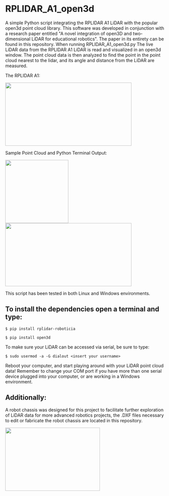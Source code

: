 # RPLIDAR_A1_open3d
A simple Python script integrating the RPLIDAR A1 LiDAR with the popular open3d point cloud library.  This software was developed in conjunction with a research paper entitled "A novel integration of open3D and two-dimensional LiDAR for educational robotics".  The paper in its entirety can be found in this repository.  When running RPLIDAR_A1_open3d.py The live LiDAR data from the RPLIDAR A1 LiDAR is read and visualized in an open3d window.  The point cloud data is then analyzed to find the point in the point cloud nearest to the lidar, and its angle and distance from the LiDAR are measured.

The RPLIDAR A1:

<img src="https://github.com/ACBRrobotics/RPLIDAR_A1_open3d/assets/60329456/6de532bc-83a3-4d76-8176-c9b38991d570" width="400" height="200">

Sample Point Cloud and Python Terminal Output:

<img src="https://github.com/ACBRrobotics/RPLIDAR_A1_open3d/assets/60329456/60b4d4fa-b202-4bb1-a0ed-eef5b0f8ba59" width="200" height="200">
<img src="https://github.com/ACBRrobotics/RPLIDAR_A1_open3d/assets/60329456/bb58f3c7-d0fb-4e83-bea1-2c9476cb2493"  width="400" height="200">

This script has been tested in both Linux and Windows environments.  

## To install the dependencies open a terminal and type: 

`$ pip install rplidar-roboticia`

`$ pip install open3d`

To make sure your LiDAR can be accessed via serial, be sure to type:

`$ sudo usermod -a -G dialout <insert your username>`

Reboot your computer, and start playing around with your LiDAR point cloud data! Remember to change your COM port if you have more than one serial device plugged into your computer, or are working in a Windows environment.

## Additionally:  
A robot chassis was designed for this project to facilitate further exploration of LiDAR data for more advanced robotics projects, the .DXF files necessary to edit or fabricate the robot chassis are located in this repository. 

<img src="https://github.com/ACBRrobotics/RPLIDAR_A1_open3d/assets/60329456/918dd350-42b0-45ef-9bd3-1d6bac734509" width="300" height="200">
